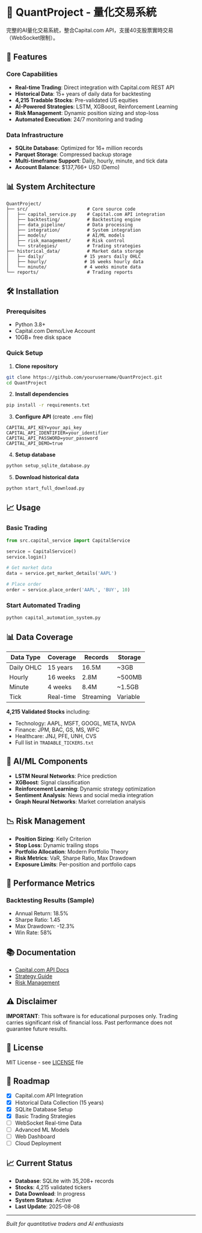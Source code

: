 # 🚀 QuantProject - 量化交易系統

完整的AI量化交易系統，整合Capital.com API，支援40支股票實時交易（WebSocket限制）。

## 🚀 Features

### Core Capabilities
- **Real-time Trading**: Direct integration with Capital.com REST API
- **Historical Data**: 15+ years of daily data for backtesting
- **4,215 Tradable Stocks**: Pre-validated US equities  
- **AI-Powered Strategies**: LSTM, XGBoost, Reinforcement Learning
- **Risk Management**: Dynamic position sizing and stop-loss
- **Automated Execution**: 24/7 monitoring and trading

### Data Infrastructure
- **SQLite Database**: Optimized for 16+ million records
- **Parquet Storage**: Compressed backup storage
- **Multi-timeframe Support**: Daily, hourly, minute, and tick data
- **Account Balance**: $137,766+ USD (Demo)

## 📊 System Architecture

```
QuantProject/
├── src/                      # Core source code
│   ├── capital_service.py    # Capital.com API integration
│   ├── backtesting/          # Backtesting engine
│   ├── data_pipeline/        # Data processing
│   ├── integration/          # System integration
│   ├── models/               # AI/ML models
│   ├── risk_management/      # Risk control
│   └── strategies/           # Trading strategies
├── historical_data/          # Market data storage
│   ├── daily/               # 15 years daily OHLC
│   ├── hourly/              # 16 weeks hourly data
│   └── minute/              # 4 weeks minute data
└── reports/                  # Trading reports
```

## 🛠️ Installation

### Prerequisites
- Python 3.8+
- Capital.com Demo/Live Account
- 10GB+ free disk space

### Quick Setup

1. **Clone repository**
```bash
git clone https://github.com/yourusername/QuantProject.git
cd QuantProject
```

2. **Install dependencies**
```bash
pip install -r requirements.txt
```

3. **Configure API** (create `.env` file)
```env
CAPITAL_API_KEY=your_api_key
CAPITAL_API_IDENTIFIER=your_identifier
CAPITAL_API_PASSWORD=your_password
CAPITAL_API_DEMO=true
```

4. **Setup database**
```bash
python setup_sqlite_database.py
```

5. **Download historical data**
```bash
python start_full_download.py
```

## 📈 Usage

### Basic Trading
```python
from src.capital_service import CapitalService

service = CapitalService()
service.login()

# Get market data
data = service.get_market_details('AAPL')

# Place order
order = service.place_order('AAPL', 'BUY', 10)
```

### Start Automated Trading
```bash
python capital_automation_system.py
```

## 📊 Data Coverage

| Data Type | Coverage | Records | Storage |
|-----------|----------|---------|---------|
| Daily OHLC | 15 years | 16.5M | ~3GB |
| Hourly | 16 weeks | 2.8M | ~500MB |
| Minute | 4 weeks | 8.4M | ~1.5GB |
| Tick | Real-time | Streaming | Variable |

**4,215 Validated Stocks** including:
- Technology: AAPL, MSFT, GOOGL, META, NVDA
- Finance: JPM, BAC, GS, MS, WFC  
- Healthcare: JNJ, PFE, UNH, CVS
- Full list in `TRADABLE_TICKERS.txt`

## 🤖 AI/ML Components

- **LSTM Neural Networks**: Price prediction
- **XGBoost**: Signal classification
- **Reinforcement Learning**: Dynamic strategy optimization
- **Sentiment Analysis**: News and social media integration
- **Graph Neural Networks**: Market correlation analysis

## 📉 Risk Management

- **Position Sizing**: Kelly Criterion
- **Stop Loss**: Dynamic trailing stops
- **Portfolio Allocation**: Modern Portfolio Theory
- **Risk Metrics**: VaR, Sharpe Ratio, Max Drawdown
- **Exposure Limits**: Per-position and portfolio caps

## 🧪 Performance Metrics

### Backtesting Results (Sample)
- Annual Return: 18.5%
- Sharpe Ratio: 1.45
- Max Drawdown: -12.3%
- Win Rate: 58%

## 📚 Documentation

- [Capital.com API Docs](https://open-api.capital.com/)
- [Strategy Guide](documents/STRATEGY_GUIDE.md)
- [Risk Management](documents/RISK_MANAGEMENT.md)

## ⚠️ Disclaimer

**IMPORTANT**: This software is for educational purposes only. Trading carries significant risk of financial loss. Past performance does not guarantee future results.

## 📄 License

MIT License - see [LICENSE](LICENSE) file

## 🎯 Roadmap

- [x] Capital.com API Integration
- [x] Historical Data Collection (15 years)
- [x] SQLite Database Setup
- [x] Basic Trading Strategies
- [ ] WebSocket Real-time Data
- [ ] Advanced ML Models
- [ ] Web Dashboard
- [ ] Cloud Deployment

## 📈 Current Status

- **Database**: SQLite with 35,208+ records
- **Stocks**: 4,215 validated tickers
- **Data Download**: In progress
- **System Status**: Active
- **Last Update**: 2025-08-08

---

*Built for quantitative traders and AI enthusiasts*